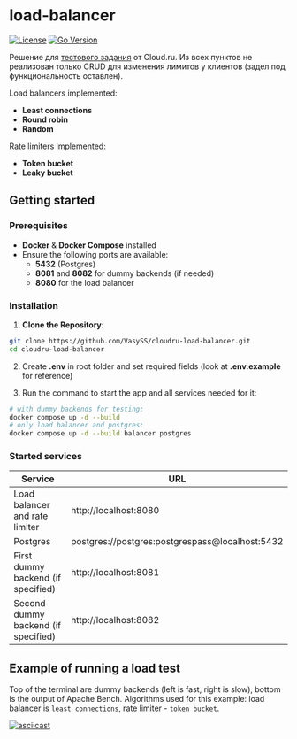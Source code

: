 # load-balancer

[![License](https://img.shields.io/github/license/vasyss/cloudru-load-balancer)](LICENSE)
[![Go Version](https://img.shields.io/github/go-mod/go-version/vasyss/segoya-backend)](go.mod)

Решение для [тестового задания](./docs/original-task.md) от Cloud.ru. Из всех пунктов не реализован только CRUD для изменения лимитов у клиентов (задел под функциональность оставлен).

Load balancers implemented:

- **Least connections**
- **Round robin**
- **Random**

Rate limiters implemented:

- **Token bucket**
- **Leaky bucket**

## Getting started

### Prerequisites

- **Docker** & **Docker Compose** installed
- Ensure the following ports are available:
  - **5432** (Postgres)
  - **8081** and **8082** for dummy backends (if needed)
  - **8080** for the load balancer

### Installation

1. **Clone the Repository**:

```sh
git clone https://github.com/VasySS/cloudru-load-balancer.git
cd cloudru-load-balancer
```

2. Create **.env** in root folder and set required fields (look at **.env.example** for reference)

3. Run the command to start the app and all services needed for it:

```sh
# with dummy backends for testing:
docker compose up -d --build
# only load balancer and postgres:
docker compose up -d --build balancer postgres
```

### Started services

| Service                             | URL                                             |
| ----------------------------------- | ----------------------------------------------- |
| Load balancer and rate limiter      | http://localhost:8080                           |
| Postgres                            | postgres://postgres:postgrespass@localhost:5432 |
| First dummy backend (if specified)  | http://localhost:8081                           |
| Second dummy backend (if specified) | http://localhost:8082                           |

## Example of running a load test

Top of the terminal are dummy backends (left is fast, right is slow), bottom is the output of Apache Bench. Algorithms used for this example: load balancer is `least connections`, rate limiter - `token bucket`.

[![asciicast](https://asciinema.org/a/FQjXm3NFjJ61Nhb1pmsYw7FOr.svg)](https://asciinema.org/a/FQjXm3NFjJ61Nhb1pmsYw7FOr)
